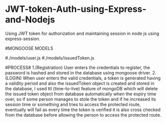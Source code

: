 # JWT-token-Auth-using-Express-and-Nodejs
Using JWT token for authorization and maintaining session in node js using express-session.

#MONGOOSE MODELS


#./models/user.js
#./models/issuedToken.js

#PROCESS#
1.(Registration) User enters the credentials to register, the password is hashed and stored in the database using mongoose driver.
2. (LOGIN) When user enters the valid credentials, a token is generated having a validity period and also the issuedToken object 
is created and stored in the database, I used ttl (time-to-live) feature of mongoDB which will delete the issued token object from database
automatically when the expiry time over, so if some person manages to stole the token and if he increased its session time or something
and tries to access the protected route, eventually will fail as every time the token is verified it is also cross checked from
the database before allowing the person to access the protected route.
